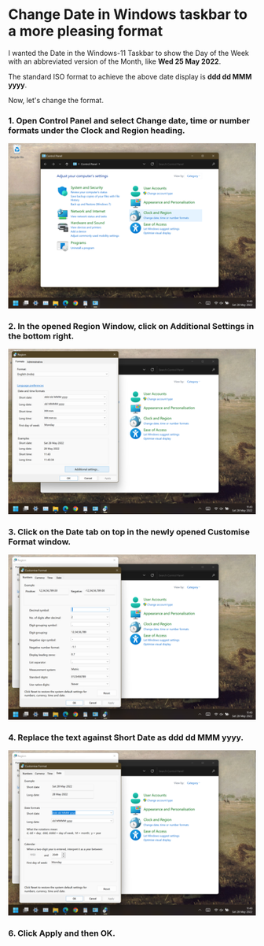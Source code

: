 # Change Date in Windows taskbar to a more pleasing format

I wanted the Date in the Windows-11 Taskbar to show the Day of the Week with an abbreviated version of the Month, like **Wed 25 May 2022**.

The standard ISO format to achieve the above date display is **ddd dd MMM yyyy**.

Now, let's change the format.

### 1. Open **Control Panel** and select **Change date, time or number formats** under the **Clock and Region** heading.

![Control Panel Image](docs/assets/1-control-panel.png)


### 2. In the opened **Region Window**, click on **Additional Settings** in the bottom right.

![Region Window Image](docs/assets/2-region.png)


### 3. Click on the **Date** tab on top in the newly opened **Customise Format** window.

![Region Window Date Tab Image](docs/assets/3-numbers.png)


### 4. Replace the text against **Short Date** as **ddd dd MMM yyyy**.

![Date Tab Short Date Selected Image](docs/assets/4-date.png)


### 6. Click **Apply** and then **OK**.
